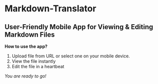 # Markdown-Translator
## User-Friendly Mobile App for Viewing & Editing Markdown Files
**How to use the app?**
1) Upload file from URL or select one on your mobile device. 
2) View the file instantly 
3) Edit the file in a heartbeat
   
*You are ready to go!*
    
